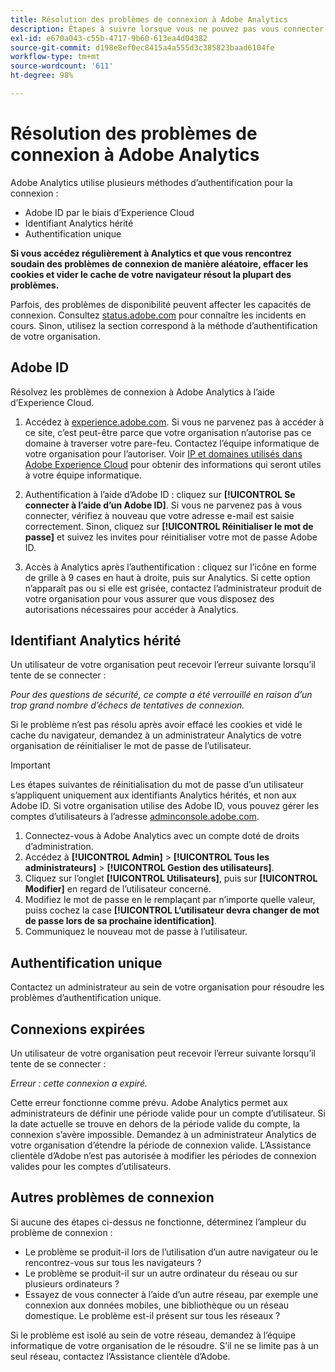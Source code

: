 ```yaml
---
title: Résolution des problèmes de connexion à Adobe Analytics
description: Étapes à suivre lorsque vous ne pouvez pas vous connecter à Adobe Analytics.
exl-id: e670a043-c55b-4717-9b60-613ea4d04382
source-git-commit: d198e8ef0ec8415a4a555d3c385823baad6104fe
workflow-type: tm+mt
source-wordcount: '611'
ht-degree: 98%

---
```


# Résolution des problèmes de connexion à Adobe Analytics

Adobe Analytics utilise plusieurs méthodes d’authentification pour la connexion :

* Adobe ID par le biais d’Experience Cloud
* Identifiant Analytics hérité
* Authentification unique

**Si vous accédez régulièrement à Analytics et que vous rencontrez soudain des problèmes de connexion de manière aléatoire, effacer les cookies et vider le cache de votre navigateur résout la plupart des problèmes.**

Parfois, des problèmes de disponibilité peuvent affecter les capacités de connexion. Consultez [status.adobe.com](https://status.adobe.com) pour connaître les incidents en cours. Sinon, utilisez la section correspond à la méthode d’authentification de votre organisation.

## Adobe ID

Résolvez les problèmes de connexion à Adobe Analytics à l’aide d’Experience Cloud.

1. Accédez à [experience.adobe.com](https://experience.adobe.com). Si vous ne parvenez pas à accéder à ce site, c’est peut-être parce que votre organisation n’autorise pas ce domaine à traverser votre pare-feu. Contactez l’équipe informatique de votre organisation pour l’autoriser. Voir [IP et domaines utilisés dans Adobe Experience Cloud](https://helpx.adobe.com/fr/analytics/kb/adobe-ip-addresses.html) pour obtenir des informations qui seront utiles à votre équipe informatique.

2. Authentification à l’aide d’Adobe ID : cliquez sur **[!UICONTROL Se connecter à l’aide d’un Adobe ID]**. Si vous ne parvenez pas à vous connecter, vérifiez à nouveau que votre adresse e-mail est saisie correctement. Sinon, cliquez sur **[!UICONTROL Réinitialiser le mot de passe]** et suivez les invites pour réinitialiser votre mot de passe Adobe ID.

3. Accès à Analytics après l’authentification : cliquez sur l’icône en forme de grille à 9 cases en haut à droite, puis sur Analytics. Si cette option n’apparaît pas ou si elle est grisée, contactez l’administrateur produit de votre organisation pour vous assurer que vous disposez des autorisations nécessaires pour accéder à Analytics.

## Identifiant Analytics hérité

Un utilisateur de votre organisation peut recevoir l’erreur suivante lorsqu’il tente de se connecter :

*Pour des questions de sécurité, ce compte a été verrouillé en raison d’un trop grand nombre d’échecs de tentatives de connexion.*

Si le problème n’est pas résolu après avoir effacé les cookies et vidé le cache du navigateur, demandez à un administrateur Analytics de votre organisation de réinitialiser le mot de passe de l’utilisateur.

>[!IMPORTANT]
>
>Les étapes suivantes de réinitialisation du mot de passe d’un utilisateur s’appliquent uniquement aux identifiants Analytics hérités, et non aux Adobe ID. Si votre organisation utilise des Adobe ID, vous pouvez gérer les comptes d’utilisateurs à l’adresse [adminconsole.adobe.com](https://adminconsole.adobe.com).

1. Connectez-vous à Adobe Analytics avec un compte doté de droits d’administration.
2. Accédez à **[!UICONTROL Admin]** > **[!UICONTROL Tous les administrateurs]** > **[!UICONTROL Gestion des utilisateurs]**.
3. Cliquez sur l’onglet **[!UICONTROL Utilisateurs]**, puis sur **[!UICONTROL Modifier]** en regard de l’utilisateur concerné.
4. Modifiez le mot de passe en le remplaçant par n’importe quelle valeur, puiss cochez la case **[!UICONTROL L’utilisateur devra changer de mot de passe lors de sa prochaine identification]**.
5. Communiquez le nouveau mot de passe à l’utilisateur.

## Authentification unique

Contactez un administrateur au sein de votre organisation pour résoudre les problèmes d’authentification unique.

## Connexions expirées

Un utilisateur de votre organisation peut recevoir l’erreur suivante lorsqu’il tente de se connecter :

*Erreur : cette connexion a expiré.*

Cette erreur fonctionne comme prévu. Adobe Analytics permet aux administrateurs de définir une période valide pour un compte d’utilisateur. Si la date actuelle se trouve en dehors de la période valide du compte, la connexion s’avère impossible. Demandez à un administrateur Analytics de votre organisation d’étendre la période de connexion valide. L’Assistance clientèle d’Adobe n’est pas autorisée à modifier les périodes de connexion valides pour les comptes d’utilisateurs.

## Autres problèmes de connexion

Si aucune des étapes ci-dessus ne fonctionne, déterminez l’ampleur du problème de connexion :

* Le problème se produit-il lors de l’utilisation d’un autre navigateur ou le rencontrez-vous sur tous les navigateurs ?
* Le problème se produit-il sur un autre ordinateur du réseau ou sur plusieurs ordinateurs ?
* Essayez de vous connecter à l’aide d’un autre réseau, par exemple une connexion aux données mobiles, une bibliothèque ou un réseau domestique. Le problème est-il présent sur tous les réseaux ?

Si le problème est isolé au sein de votre réseau, demandez à l’équipe informatique de votre organisation de le résoudre. S’il ne se limite pas à un seul réseau, contactez l’Assistance clientèle d’Adobe.
